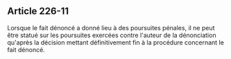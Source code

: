 Article 226-11
----
Lorsque le fait dénoncé a donné lieu à des poursuites pénales, il ne peut être
statué sur les poursuites exercées contre l'auteur de la dénonciation qu'après
la décision mettant définitivement fin à la procédure concernant le fait
dénoncé.
